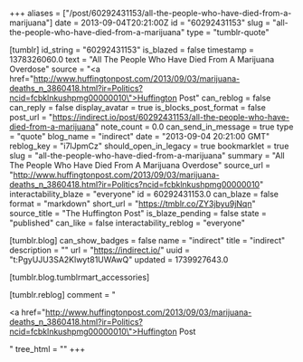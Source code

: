 +++
aliases = ["/post/60292431153/all-the-people-who-have-died-from-a-marijuana"]
date = 2013-09-04T20:21:00Z
id = "60292431153"
slug = "all-the-people-who-have-died-from-a-marijuana"
type = "tumblr-quote"

[tumblr]
id_string = "60292431153"
is_blazed = false
timestamp = 1378326060.0
text = "All The People Who Have Died From A Marijuana Overdose"
source = "<a href=\"http://www.huffingtonpost.com/2013/09/03/marijuana-deaths_n_3860418.html?ir=Politics?ncid=fcbklnkushpmg00000010\">Huffington Post</a>"
can_reblog = false
can_reply = false
display_avatar = true
is_blocks_post_format = false
post_url = "https://indirect.io/post/60292431153/all-the-people-who-have-died-from-a-marijuana"
note_count = 0.0
can_send_in_message = true
type = "quote"
blog_name = "indirect"
date = "2013-09-04 20:21:00 GMT"
reblog_key = "i7lJpmCz"
should_open_in_legacy = true
bookmarklet = true
slug = "all-the-people-who-have-died-from-a-marijuana"
summary = "All The People Who Have Died From A Marijuana Overdose"
source_url = "http://www.huffingtonpost.com/2013/09/03/marijuana-deaths_n_3860418.html?ir=Politics?ncid=fcbklnkushpmg00000010"
interactability_blaze = "everyone"
id = 60292431153.0
can_blaze = false
format = "markdown"
short_url = "https://tmblr.co/ZY3jbyu9jNqn"
source_title = "The Huffington Post"
is_blaze_pending = false
state = "published"
can_like = false
interactability_reblog = "everyone"

[tumblr.blog]
can_show_badges = false
name = "indirect"
title = "indirect"
description = ""
url = "https://indirect.io/"
uuid = "t:PgyUJU3SA2Klwyt81UWAwQ"
updated = 1739927643.0

[tumblr.blog.tumblrmart_accessories]

[tumblr.reblog]
comment = "<p><a href=\"http://www.huffingtonpost.com/2013/09/03/marijuana-deaths_n_3860418.html?ir=Politics?ncid=fcbklnkushpmg00000010\">Huffington Post</a></p>"
tree_html = ""
+++

